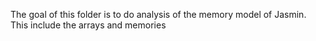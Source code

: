 The goal of this folder is to do analysis of the memory model of Jasmin.
This include the arrays and memories
